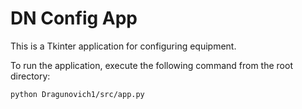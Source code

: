 # DN Config App

This is a Tkinter application for configuring equipment.

To run the application, execute the following command from the root directory:
```
python Dragunovich1/src/app.py
```
